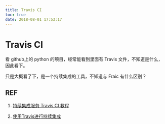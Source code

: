 ```yaml
---
title: Travis CI
toc: true
date: 2018-08-01 17:53:17
---
```

# Travis CI






看 github上的 python 的项目，经常能看到里面有 Travis 文件，不知道是什么，因此看下。

只是大概看了下，是一个持续集成的工具，不知道与 Fraic 有什么区别？








## REF

1. [持续集成服务 Travis CI 教程](http://www.ruanyifeng.com/blog/2017/12/travis_ci_tutorial.html)

2. [使用Travis进行持续集成](https://www.liaoxuefeng.com/article/0014631488240837e3633d3d180476cb684ba7c10fda6f6000)
